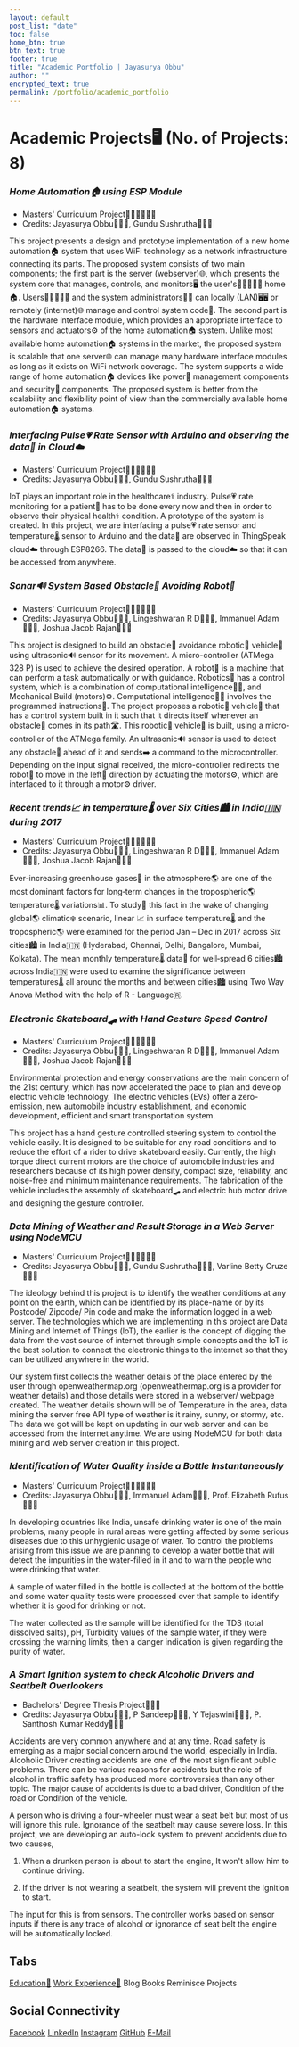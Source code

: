```yaml
---
layout: default
post_list: "date"
toc: false
home_btn: true
btn_text: true
footer: true
title: "Academic Portfolio | Jayasurya Obbu"
author: ""
encrypted_text: true
permalink: /portfolio/academic_portfolio
---
```


# **Academic Projects🖥️ (No. of Projects: 8)**

### _Home Automation🏠 using ESP Module_

* Masters' Curriculum Project👨🏻‍🎓👨🏻‍🎓
* Credits: Jayasurya Obbu👨🏻‍🎓, Gundu Sushrutha👩🏻‍🎓

This project presents a design and prototype implementation of a new home automation🏠 system that uses WiFi technology as a network infrastructure connecting its parts. The proposed system consists of two main components; the first part is the server (webserver)🌐, which presents the system core that manages, controls, and monitors🖥️ the user's🧑🏽‍🤝‍🧑🏽 home🏠. Users🧑🏽‍🤝‍🧑🏽 and the system administrators👨‍💻 can locally (LAN)🖥️🖥️ or remotely (internet)🌐 manage and control system code📄. The second part is the hardware interface module, which provides an appropriate interface to sensors and actuators⚙️ of the home automation🏠 system. Unlike most available home automation🏠 systems in the market, the proposed system is scalable that one server🌐 can manage many hardware interface modules as long as it exists on WiFi network coverage. The system supports a wide range of home automation🏠 devices like power🔋 management components and security🔐 components. The proposed system is better from the scalability and flexibility point of view than the commercially available home automation🏠 systems.

### _Interfacing Pulse💗 Rate Sensor with Arduino and observing the data📄 in Cloud☁️_

* Masters' Curriculum Project👨🏻‍🎓👨🏻‍🎓
* Credits: Jayasurya Obbu👨🏻‍🎓, Gundu Sushrutha👩🏻‍🎓

IoT plays an important role in the healthcare⚕️ industry. Pulse💗 rate monitoring for a patient🤒 has to be done every now and then in order to observe their physical health⚕️ condition. A prototype of the system is created. In this project, we are interfacing a pulse💗 rate sensor and temperature🌡️ sensor to Arduino and the data📄 are observed in ThingSpeak cloud☁️ through ESP8266. The data📄 is passed to the cloud☁️ so that it can be accessed from anywhere.

### _Sonar🔊 System Based Obstacle🧱 Avoiding Robot🤖_

* Masters' Curriculum Project👨🏻‍🎓👨🏻‍🎓
* Credits: Jayasurya Obbu👨🏻‍🎓, Lingeshwaran R D👨🏻‍🎓, Immanuel Adam👨🏻‍🎓, Joshua Jacob Rajan👨🏻‍🎓

This project is designed to build an obstacle🧱 avoidance robotic🤖 vehicle🚗 using ultrasonic🔊 sensor for its movement. A micro-controller (ATMega 328 P) is used to achieve the desired operation. A robot🤖 is a machine that can perform a task automatically or with guidance. Robotics🤖 has a control system, which is a combination of computational intelligence👨‍💻, and Mechanical Build (motors)⚙️. Computational intelligence👨‍💻 involves the programmed instructions📄. The project proposes a robotic🤖 vehicle🚗 that has a control system built in it such that it directs itself whenever an obstacle🧱 comes in its path🛣️. This robotic🤖 vehicle🚗 is built, using a micro-controller of the ATMega family. An ultrasonic🔊 sensor is used to detect any obstacle🧱 ahead of it and sends➡️ a command to the microcontroller. Depending on the input signal received, the micro-controller redirects the robot🤖 to move in the left🤛 direction by actuating the motors⚙️, which are interfaced to it through a motor⚙️ driver.

### _Recent trends📈 in temperature🌡️ over Six Cities🏙️ in India🇮🇳 during 2017_

* Masters' Curriculum Project👨🏻‍🎓👨🏻‍🎓
* Credits: Jayasurya Obbu👨🏻‍🎓, Lingeshwaran R D👨🏻‍🎓, Immanuel Adam👨🏻‍🎓, Joshua Jacob Rajan👨🏻‍🎓

Ever-increasing greenhouse gases🌋 in the atmosphere🌎 are one of the most dominant factors for long‐term changes in the tropospheric🌎 temperature🌡️ variations📊. To study📖 this fact in the wake of changing global🌎 climatic❄️ scenario, linear 📈 in surface temperature🌡️ and the tropospheric🌎 were examined for the period Jan – Dec in 2017 across Six cities🏙️ in India🇮🇳 (Hyderabad, Chennai, Delhi, Bangalore, Mumbai, Kolkata). The mean monthly temperature🌡️ data📄 for well‐spread 6 cities🏙️ across India🇮🇳 were used to examine the significance between temperatures🌡️ all around the months and between cities🏙️ using Two Way Anova Method with the help of R - Language🇷.

### _Electronic Skateboard🛹 with Hand Gesture Speed Control_

* Masters' Curriculum Project👨🏻‍🎓👨🏻‍🎓
* Credits: Jayasurya Obbu👨🏻‍🎓, Lingeshwaran R D👨🏻‍🎓, Immanuel Adam👨🏻‍🎓, Joshua Jacob Rajan👨🏻‍🎓

Environmental protection and energy conservations are the main concern of the 21st century, which has now accelerated the pace to plan and develop electric vehicle technology. The electric vehicles (EVs) offer a zero-emission, new automobile industry establishment, and economic development, efficient and smart transportation system. 

This project has a hand gesture controlled steering system to control the vehicle easily. It is designed to be suitable for any road conditions and to reduce the effort of a rider to drive skateboard easily. Currently, the high torque direct current motors are the choice of automobile industries and researchers because of its high power density, compact size, reliability, and noise-free and minimum maintenance requirements. The fabrication of the vehicle includes the assembly of skateboard🛹 and electric hub motor drive and designing the gesture controller.

### _Data Mining of Weather and Result Storage in a Web Server using NodeMCU_

* Masters' Curriculum Project👨🏻‍🎓👨🏻‍🎓
* Credits: Jayasurya Obbu👨🏻‍🎓, Gundu Sushrutha👩🏻‍🎓, Varline Betty Cruze👩🏻‍🎓

The ideology behind this project is to identify the weather conditions at any point on the earth, which can be identified by its place-name or by its Postcode/ Zipcode/ Pin code and make the information logged in a web server. The technologies which we are implementing in this project are Data Mining and Internet of Things (loT), the earlier is the concept of digging the data from the vast source of internet through simple concepts and the loT is the best solution to connect the electronic things to the internet so that they can be utilized anywhere in the world. 

Our system first collects the weather details of the place entered by the user through openweathermap.org (openweathermap.org is a provider for weather details) and those details were stored in a webserver/ webpage created. The weather details shown will be of Temperature in the area, data mining the server free API type of weather is it rainy, sunny, or stormy, etc. The data we got will be kept on updating in our web server and can be accessed from the internet anytime. We are using NodeMCU for both data mining and web server creation in this project.

### _Identification of Water Quality inside a Bottle Instantaneously_

* Masters' Curriculum Project👨🏻‍🎓👨🏻‍🎓
* Credits: Jayasurya Obbu👨🏻‍🎓, Immanuel Adam👨🏻‍🎓, Prof. Elizabeth Rufus👩🏻‍🏫

In developing countries like India, unsafe drinking water is one of the main problems, many people in rural areas were getting affected by some serious diseases due to this unhygienic usage of water. To control the problems arising from this issue we are planning to develop a water bottle that will detect the impurities in the water-filled in it and to warn the people who were drinking that water.

A sample of water filled in the bottle is collected at the bottom of the bottle and some water quality tests were processed over that sample to identify whether it is good for drinking or not.

The water collected as the sample will be identified for the TDS (total dissolved salts), pH, Turbidity values of the sample water, if they were crossing the warning limits, then a danger indication is given regarding the purity of water.

### _A Smart Ignition system to check Alcoholic Drivers and Seatbelt Overlookers_

* Bachelors' Degree Thesis Project👨🏻‍🎓
* Credits: Jayasurya Obbu👨🏻‍🎓, P Sandeep👨🏻‍🎓, Y Tejaswini👩🏻‍🎓, P. Santhosh Kumar Reddy👨🏻‍🎓

Accidents are very common anywhere and at any time. Road safety is emerging as a major social concern around the world, especially in India. Alcoholic Driver creating accidents are one of the most significant public problems. There can be various reasons for accidents but the role of alcohol in traffic safety has produced more controversies than any other topic. The major cause of accidents is due to a bad driver, Condition of the road or Condition of the vehicle.

A person who is driving a four-wheeler must wear a seat belt but most of us will ignore this rule. Ignorance of the seatbelt may cause severe loss. In this project, we are developing an auto-lock system to prevent accidents due to two causes,

1. When a drunken person is about to start the engine, It won't allow him to continue driving.

2. If the driver is not wearing a seatbelt, the system will prevent the Ignition to start. 

The input for this is from sensors. The controller works based on sensor inputs if there is any trace of alcohol or ignorance of seat belt the engine will be automatically locked.

## Tabs

[Education📖](education.md) [Work Experience💼](work-experience.md) Blog Books Reminisce Projects

## Social Connectivity

[Facebook](https://www.facebook.com/jayasurya.obbu/) [LinkedIn](https://www.linkedin.com/in/jayasurya-obbu/) [Instagram](https://www.instagram.com/mr__circuit/) [GitHub](https://github.com/mr-circuit) [E-Mail]( mailto:hello@jayasurya.me)